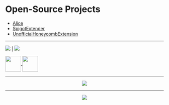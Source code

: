 # Open-Source Projects

- [Alice](https://github.com/KingHector/Alice)
- [SpigotExtender](https://github.com/KingHector/SpigotExtender)
- [UnofficialHoneycombExtension](https://github.com/KingHector/UnofficialHonecombExtension)

---

![](https://...Dark.png)  |  ![](https://...Ocean.png)

  <a href="https://github.com/KingHector">
      <img align="center" width="50" height="50" src="https://i.imgur.com/ePZFvIe.png" />
  </a>

<a href="https://open.spotify.com/user/zer0gaminggr?si=ed6786d2f23e49b0">
    <img align="center" width="50" height="50" src="https://i.imgur.com/B6dlkcy.png" />
</a>

---

<p align="center">
  <img src="https://github-readme-stats.vercel.app/api?username=KingHector&show_icons=true&theme=dracula" />
</p>

---

<p align="center">
  <img src="https://i.imgur.com/Aa8mB8H.gif" />
</p>

